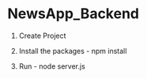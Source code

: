 # NewsApp_Backend

1) Create Project

2) Install the packages - npm install

3) Run - node server.js
